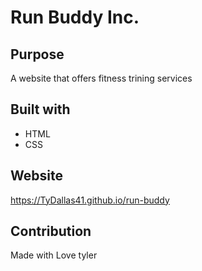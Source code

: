 # Run Buddy Inc.

## Purpose
A website that offers fitness trining services

## Built with 
* HTML
* CSS

## Website
https://TyDallas41.github.io/run-buddy

## Contribution
Made with Love tyler
